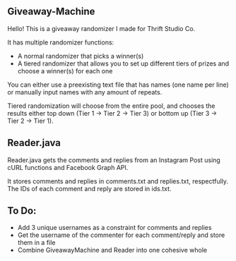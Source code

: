 ## Giveaway-Machine

Hello! This is a giveaway randomizer I made for Thrift Studio Co.

It has multiple randomizer functions:
- A normal randomizer that picks a winner(s)
- A tiered randomizer that allows you to set up different tiers of prizes and choose a winner(s) for each one

You can either use a preexisting text file that has names (one name per line) or manually input names with any amount of repeats.

Tiered randomization will choose from the entire pool, and chooses the results either top down (Tier 1 -> Tier 2 -> Tier 3) or bottom up (Tier 3 -> Tier 2 -> Tier 1).

## Reader.java
Reader.java gets the comments and replies from an Instagram Post using cURL functions and Facebook Graph API.

It stores comments and replies in comments.txt and replies.txt, respectfully. The IDs of each comment and reply are stored in ids.txt.


## To Do:
- Add 3 unique usernames as a constraint for comments and replies
- Get the username of the commenter for each comment/reply and store them in a file
- Combine GiveawayMachine and Reader into one cohesive whole